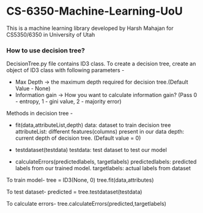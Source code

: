# CS-6350-Machine-Learning-UoU
This is a machine learning library developed by Harsh Mahajan for CS5350/6350 in University of Utah

### How to use decision tree?
DecisionTree.py file contains ID3 class. To create a decision tree, create an object of ID3 class with following parameters - 
 - Max Depth -> the maximum depth required for decision tree.(Default Value - None)
 - Information gain -> How you want to calculate information gain? (Pass 0 - entropy, 1 - gini value, 2 - majority error)

Methods in decision tree -
 - fit(data,attributeList,depth)
    data: dataset to train decision tree
    attributeList: different features(columns) present in our data
    depth: current depth of decision tree. (Default value = 0)
     
 - testdataset(testdata)
    testdata: test dataset to test our model
 
 - calculateErrors(predictedlabels, targetlabels)
    predictedlabels: predicted labels from our trained model.
    targetlabels: actual labels from dataset
    
 To train model- 
 tree = ID3(None, 0)
 tree.fit(data,attributes)
 
 To test dataset- 
 predicted = tree.testdataset(testdata)
 
 To calculate errors- 
 tree.calculateErrors(predicted,targetlabels)
